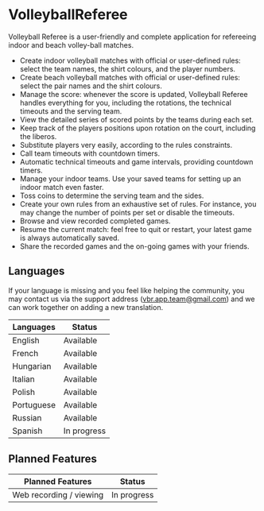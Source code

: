 # VolleyballReferee

Volleyball Referee is a user-friendly and complete application for refereeing indoor and beach volley-ball matches.

<ul>
<li>Create indoor volleyball matches with official or user-defined rules:  select the team names, the shirt colours, and the player numbers.</li>
<li>Create beach volleyball matches with official or user-defined rules:  select the pair names and the shirt colours.</li>
<li>Manage the score: whenever the score is updated, Volleyball Referee handles everything for you, including the rotations, the technical timeouts and the serving team.</li>
<li>View the detailed series of scored points by the teams during each set.</li>
<li>Keep track of the players positions upon rotation on the court, including the liberos.</li>
<li>Substitute players very easily, according to the rules constraints.</li>
<li>Call team timeouts with countdown timers.</li>
<li>Automatic technical timeouts and game intervals, providing countdown timers.</li>
<li>Manage your indoor teams. Use your saved teams for setting up an indoor match even faster.</li>
<li>Toss coins to determine the serving team and the sides.</li>
<li>Create your own rules from an exhaustive set of rules. For instance, you may change the number of points per set or disable the timeouts.</li>
<li>Browse and view recorded completed games.</li>
<li>Resume the current match: feel free to quit or restart, your latest game is always automatically saved.</li>
<li>Share the recorded games and the on-going games with your friends.</li>
</ul>

## Languages

If your language is missing and you feel like helping the community, you may contact us via the support address (vbr.app.team@gmail.com) and we can work together on adding a new translation.

| Languages        | Status                          |
|------------------|---------------------------------|
| English          | Available                       |
| French           | Available                       |
| Hungarian        | Available                       |
| Italian          | Available                       |
| Polish           | Available                       |
| Portuguese       | Available                       |
| Russian          | Available                       |
| Spanish          | In progress                     |

## Planned Features

| Planned Features                  | Status                                 |
|-----------------------------------|----------------------------------------|
| Web recording / viewing           | In progress                            |


